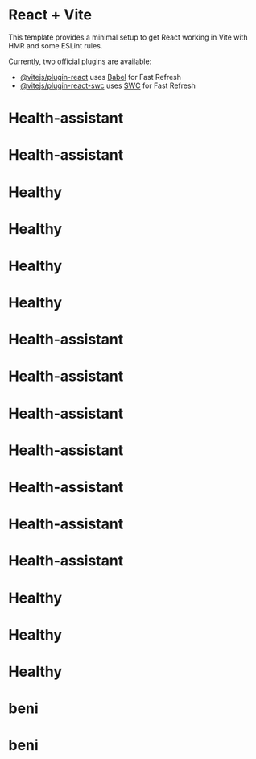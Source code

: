 # React + Vite

This template provides a minimal setup to get React working in Vite with HMR and some ESLint rules.

Currently, two official plugins are available:

- [@vitejs/plugin-react](https://github.com/vitejs/vite-plugin-react/blob/main/packages/plugin-react/README.md) uses [Babel](https://babeljs.io/) for Fast Refresh
- [@vitejs/plugin-react-swc](https://github.com/vitejs/vite-plugin-react-swc) uses [SWC](https://swc.rs/) for Fast Refresh
# Health-assistant
# Health-assistant
# Healthy
# Healthy
# Healthy
# Healthy
# Health-assistant
# Health-assistant
# Health-assistant
# Health-assistant
# Health-assistant
# Health-assistant
# Health-assistant
# Healthy
# Healthy
# Healthy
# beni
# beni
